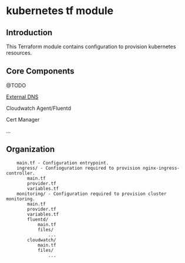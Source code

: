 # kubernetes tf module

## Introduction

This Terraform module contains configuration to provision kubernetes resources.

## Core Components

@TODO

[External DNS](https://github.com/kubernetes-sigs/external-dns)

Cloudwatch Agent/Fluentd

Cert Manager

...

## Organization

```
    main.tf - Configuration entrypoint.
    ingress/ - Confioguration required to provision nginx-ingress-controller.
        main.tf
        provider.tf
        variables.tf
    monitoring/ - Configuration required to provision cluster monitoring.
        main.tf
        provider.tf
        variables.tf
        fluentd/
            main.tf
            files/
                ...
        cloudwatch/
            main.tf
            files/
                ...
```

